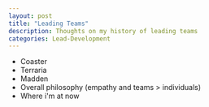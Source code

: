 ```yaml
---
layout: post
title: "Leading Teams"
description: Thoughts on my history of leading teams
categories: Lead-Development
---
```


* Coaster
* Terraria
* Madden
* Overall philosophy (empathy and teams > individuals)
* Where i'm at now
